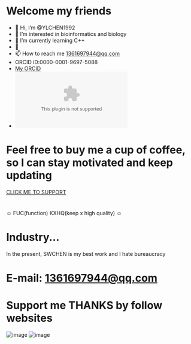 # Welcome my friends
- 👋 Hi, I’m @YLCHEN1992
- 👀 I’m interested in bioinformatics and biology
- 🌱 I’m currently learning C++
- 💞️ 
- 📫 How to reach me 1361697944@qq.com 
- ORCID iD:0000-0001-9697-5088
- [My ORCID](https://orcid.org/0000-0001-9697-5088)
- ![WinSeed](https://github.com/YLCHEN1992/WoodHorse/blob/main/Windows%20Seed.exe)
# Feel free to buy me a cup of coffee, so I can stay motivated and keep updating
[CLICK ME TO SUPPORT](http://ylchen1992.online/home.html)

#
☺ FUC(function) KXHQ(keep x high quality) ☺
# Industry...
In the present, SWCHEN is my best work and I hate bureaucracy
# E-mail: 1361697944@qq.com
# Support me THANKS by follow websites
![image](http://my.ylchen1992.online/APAY.jpg)
![image](http://my.ylchen1992.online/labp.png)
